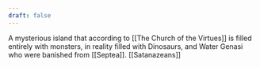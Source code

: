 ```yaml
---
draft: false
---
```

A mysterious island that according to [[The Church of the Virtues]] is filled entirely with monsters, in reality filled with Dinosaurs, and Water Genasi who were banished from [[Septea]]. [[Satanazeans]] 